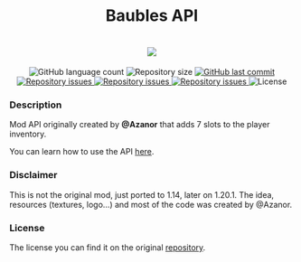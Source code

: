 <h1 align="center">Baubles API</h1>
<h1 align="center">
  <img src="https://raw.githubusercontent.com/lazyMods/Baubles/master/src/main/resources/BLogo.png"><br>
</h1>

<p align="center">
  <img alt="GitHub language count" src="https://img.shields.io/github/languages/count/lazyMods/Baubles.svg">

  <img alt="Repository size" src="https://img.shields.io/github/repo-size/lazyMods/Baubles.svg">
  
  <a href="https://github.com/lazyMods/Baubles/commits/master">
    <img alt="GitHub last commit" src="https://img.shields.io/github/last-commit/lazyMods/Baubles.svg">
  </a>

  <a href="https://github.com/lazyMods/Baubles/issues">
    <img alt="Repository issues" src="https://img.shields.io/github/issues/lazyMods/Baubles.svg">
  </a>

  <a href="https://www.curseforge.com/minecraft/mc-mods/baubles-reborn">
    <img alt="Repository issues" src="http://cf.way2muchnoise.eu/full_366844_downloads.svg">
  </a>

  <a href="https://www.curseforge.com/minecraft/mc-mods/baubles-reborn">
    <img alt="Repository issues" src="http://cf.way2muchnoise.eu/versions/366844.svg">
  </a>

  <img alt="License" src="https://img.shields.io/badge/license-ANS3.0NC-yellow">
</p>

### Description

Mod API originally created by **@Azanor** that adds 7 slots to the player inventory.

You can learn how to use the API [here](https://lazynessmind.github.io).

### Disclaimer

This is not the original mod, just ported to 1.14, later on 1.20.1.
The idea, resources (textures, logo…) and most of the code was created by @Azanor.

### License

The license you can find it on the original [repository](https://github.com/Azanor/Baubles).
